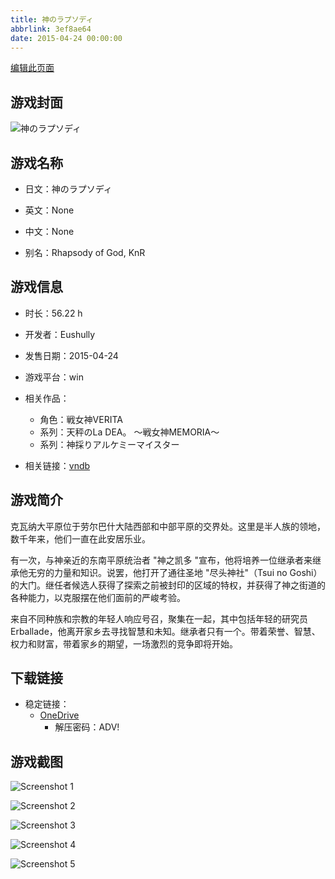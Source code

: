 ```yaml
---
title: 神のラプソディ
abbrlink: 3ef8ae64
date: 2015-04-24 00:00:00
---
```

[编辑此页面](https://github.com/ACG-3/ADV3-source/blob/main/source/_posts/games/%EF%A8%99%E3%81%AE%E3%83%A9%E3%83%97%E3%82%BD%E3%83%87%E3%82%A3.md)

## 游戏封面

![神のラプソディ](https://pan.timero.xyz/d/onedrive/img_lib_001/%EF%A8%99%E3%81%AE%E3%83%A9%E3%83%97%E3%82%BD%E3%83%87%E3%82%A3_cover.avif)


## 游戏名称

- 日文：神のラプソディ
- 英文：None
- 中文：None

- 别名：Rhapsody of God, KnR


## 游戏信息

- 时长：56.22 h
- 开发者：Eushully
- 发售日期：2015-04-24
- 游戏平台：win
- 相关作品：
   - 角色：戦女神VERITA
   - 系列：天秤のLa DEA。 ～戦女神MEMORIA～
   - 系列：神採りアルケミーマイスター

- 相关链接：[vndb](https://vndb.org/v16341)


## 游戏简介

克瓦纳大平原位于劳尔巴什大陆西部和中部平原的交界处。这里是半人族的领地，数千年来，他们一直在此安居乐业。

有一次，与神亲近的东南平原统治者 "神之凯多 "宣布，他将培养一位继承者来继承他无穷的力量和知识。说罢，他打开了通往圣地 "尽头神社"（Tsui no Goshi）的大门。继任者候选人获得了探索之前被封印的区域的特权，并获得了神之街道的各种能力，以克服摆在他们面前的严峻考验。

来自不同种族和宗教的年轻人响应号召，聚集在一起，其中包括年轻的研究员 Erballade，他离开家乡去寻找智慧和未知。继承者只有一个。带着荣誉、智慧、权力和财富，带着家乡的期望，一场激烈的竞争即将开始。





## 下载链接

- 稳定链接：
    - [OneDrive](https://pan.timero.xyz/onedrive/adv_lib_001/%EF%A8%99%E3%81%AE%E3%83%A9%E3%83%97%E3%82%BD%E3%83%87%E3%82%A3)
        - 解压密码：ADV!



## 游戏截图


![Screenshot 1](https://pan.timero.xyz/d/onedrive/img_lib_001/%EF%A8%99%E3%81%AE%E3%83%A9%E3%83%97%E3%82%BD%E3%83%87%E3%82%A3_Screenshot_1.avif)

![Screenshot 2](https://pan.timero.xyz/d/onedrive/img_lib_001/%EF%A8%99%E3%81%AE%E3%83%A9%E3%83%97%E3%82%BD%E3%83%87%E3%82%A3_Screenshot_2.avif)

![Screenshot 3](https://pan.timero.xyz/d/onedrive/img_lib_001/%EF%A8%99%E3%81%AE%E3%83%A9%E3%83%97%E3%82%BD%E3%83%87%E3%82%A3_Screenshot_3.avif)

![Screenshot 4](https://pan.timero.xyz/d/onedrive/img_lib_001/%EF%A8%99%E3%81%AE%E3%83%A9%E3%83%97%E3%82%BD%E3%83%87%E3%82%A3_Screenshot_4.avif)

![Screenshot 5](https://pan.timero.xyz/d/onedrive/img_lib_001/%EF%A8%99%E3%81%AE%E3%83%A9%E3%83%97%E3%82%BD%E3%83%87%E3%82%A3_Screenshot_5.avif)

